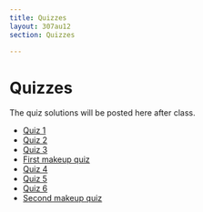```yaml
---
title: Quizzes
layout: 307au12
section: Quizzes

---
```


# Quizzes

The quiz solutions will be posted here after class.

- [Quiz 1][1]
- [Quiz 2][2]
- [Quiz 3][3]
- [First makeup quiz][m1]
- [Quiz 4][4]
- [Quiz 5][5]
- [Quiz 6][6]
- [Second makeup quiz][m2]

[1]: quiz1.pdf
[2]: quiz2.pdf
[3]: quiz3.pdf
[m1]: quiz123-makeup.pdf
[4]: quiz4.pdf
[5]: quiz5.pdf
[6]: quiz6.pdf
[m2]: quiz456-makeup.pdf

